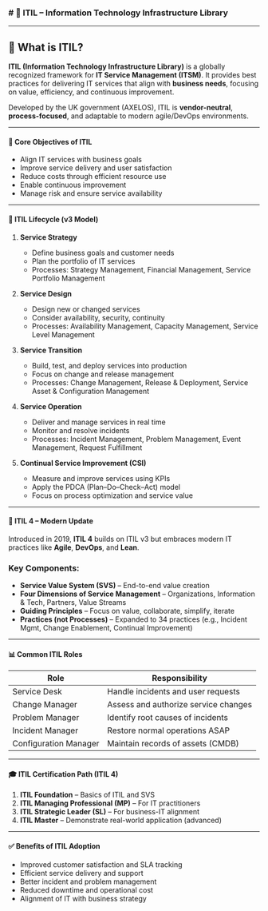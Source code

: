 
### # 🧩 ITIL – Information Technology Infrastructure Library
---

## 📘 What is ITIL?

**ITIL (Information Technology Infrastructure Library)** is a globally recognized framework for **IT Service Management (ITSM)**. It provides best practices for delivering IT services that align with **business needs**, focusing on value, efficiency, and continuous improvement.

Developed by the UK government (AXELOS), ITIL is **vendor-neutral**, **process-focused**, and adaptable to modern agile/DevOps environments.

---

#### 🎯 Core Objectives of ITIL

- Align IT services with business goals
- Improve service delivery and user satisfaction
- Reduce costs through efficient resource use
- Enable continuous improvement
- Manage risk and ensure service availability

---

#### 🧱 ITIL Lifecycle (v3 Model)

1. **Service Strategy**
   - Define business goals and customer needs
   - Plan the portfolio of IT services
   - Processes: Strategy Management, Financial Management, Service Portfolio Management

2. **Service Design**
   - Design new or changed services
   - Consider availability, security, continuity
   - Processes: Availability Management, Capacity Management, Service Level Management

3. **Service Transition**
   - Build, test, and deploy services into production
   - Focus on change and release management
   - Processes: Change Management, Release & Deployment, Service Asset & Configuration Management

4. **Service Operation**
   - Deliver and manage services in real time
   - Monitor and resolve incidents
   - Processes: Incident Management, Problem Management, Event Management, Request Fulfillment

5. **Continual Service Improvement (CSI)**
   - Measure and improve services using KPIs
   - Apply the PDCA (Plan–Do–Check–Act) model
   - Focus on process optimization and service value

---

#### 🔁 ITIL 4 – Modern Update

Introduced in 2019, **ITIL 4** builds on ITIL v3 but embraces modern IT practices like **Agile**, **DevOps**, and **Lean**.

### Key Components:
- **Service Value System (SVS)** – End-to-end value creation
- **Four Dimensions of Service Management** – Organizations, Information & Tech, Partners, Value Streams
- **Guiding Principles** – Focus on value, collaborate, simplify, iterate
- **Practices (not Processes)** – Expanded to 34 practices (e.g., Incident Mgmt, Change Enablement, Continual Improvement)

---

#### 📊 Common ITIL Roles

| Role                     | Responsibility                          |
|--------------------------|------------------------------------------|
| Service Desk             | Handle incidents and user requests       |
| Change Manager           | Assess and authorize service changes     |
| Problem Manager          | Identify root causes of incidents        |
| Incident Manager         | Restore normal operations ASAP           |
| Configuration Manager    | Maintain records of assets (CMDB)        |

---

#### 🎓 ITIL Certification Path (ITIL 4)

1. **ITIL Foundation** – Basics of ITIL and SVS
2. **ITIL Managing Professional (MP)** – For IT practitioners
3. **ITIL Strategic Leader (SL)** – For business-IT alignment
4. **ITIL Master** – Demonstrate real-world application (advanced)

---

#### ✅ Benefits of ITIL Adoption

- Improved customer satisfaction and SLA tracking
- Efficient service delivery and support
- Better incident and problem management
- Reduced downtime and operational cost
- Alignment of IT with business strategy

